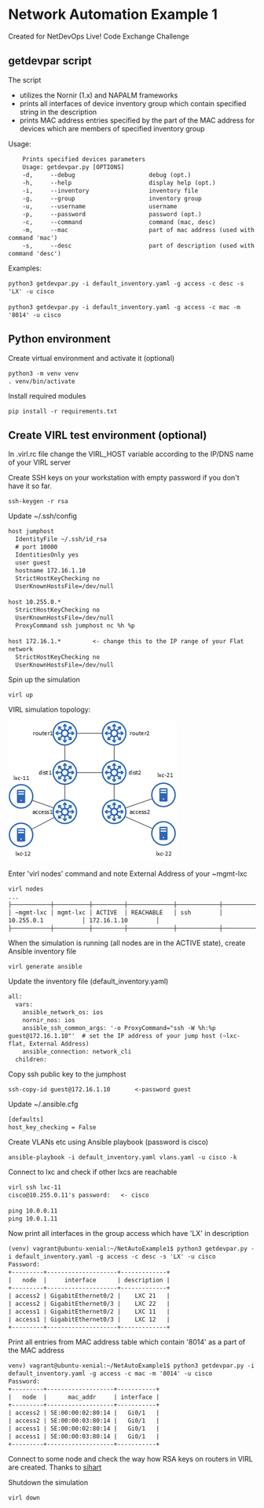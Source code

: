 
# Network Automation Example 1

Created for NetDevOps Live! Code Exchange Challenge

## getdevpar script

The script

- utilizes the Nornir (1.x) and NAPALM frameworks
- prints all interfaces of device inventory group which contain specified string in the description
- prints MAC address entries specified by the part of the MAC address for devices which are members of specified inventory group

Usage:

```text
    Prints specified devices parameters
    Usage: getdevpar.py [OPTIONS]
    -d,     --debug                     debug (opt.)
    -h,     --help                      display help (opt.)
    -i,     --inventory                 inventory file
    -g,     --group                     inventory group
    -u,     --username                  username
    -p,     --password                  password (opt.)
    -c,     --command                   command (mac, desc)
    -m,     --mac                       part of mac address (used with command 'mac')
    -s,     --desc                      part of description (used with command 'desc')
```

Examples:

```text
python3 getdevpar.py -i default_inventory.yaml -g access -c desc -s 'LX' -u cisco

python3 getdevpar.py -i default_inventory.yaml -g access -c mac -m '8014' -u cisco
```

## Python environment

Create virtual environment and activate it (optional)

```text
python3 -m venv venv
. venv/bin/activate
```

Install required modules

```text
pip install -r requirements.txt
```

## Create VIRL test environment (optional)

In .virl.rc file change the VIRL_HOST variable according to the IP/DNS name of your VIRL server

Create SSH keys on your workstation with empty password if you don't have it so far.

```text
ssh-keygen -r rsa
```

Update ~/.ssh/config

```text
host jumphost
  IdentityFile ~/.ssh/id_rsa
  # port 10000
  IdentitiesOnly yes
  user guest
  hostname 172.16.1.10
  StrictHostKeyChecking no
  UserKnownHostsFile=/dev/null

host 10.255.0.*
  StrictHostKeyChecking no
  UserKnownHostsFile=/dev/null
  ProxyCommand ssh jumphost nc %h %p

host 172.16.1.*         <- change this to the IP range of your Flat network
  StrictHostKeyChecking no
  UserKnownHostsFile=/dev/null
```

Spin up the simulation

```text
virl up
```

VIRL simulation topology:

![alt text](https://github.com/pehruby/NetAutoExample1/blob/master/sketch.png "Topology")

Enter 'virl nodes' command and note External Address of your ~mgmt-lxc

```text
virl nodes
...
├───────────┼──────────┼─────────┼─────────────┼────────────┼──────────────────────┼────────────────────┤
│ ~mgmt-lxc │ mgmt-lxc │ ACTIVE  │ REACHABLE   │ ssh        │ 10.255.0.1           │ 172.16.1.10        │
├───────────┼──────────┼─────────┼─────────────┼────────────┼──────────────────────┼────────────────────┤
```

When the simulation is running (all nodes are in the ACTIVE state), create Ansible inventory file

```text
virl generate ansible
```

Update the inventory file (default_inventory.yaml)

```text
all:
  vars:
    ansible_network_os: ios
    nornir_nos: ios
    ansible_ssh_common_args: '-o ProxyCommand="ssh -W %h:%p guest@172.16.1.10"'  # set the IP address of your jump host (~lxc-flat, External Address)
    ansible_connection: network_cli
  children:
```

Copy ssh public key to the jumphost

```text
ssh-copy-id guest@172.16.1.10       <-password guest
```

Update ~/.ansible.cfg

```text
[defaults]
host_key_checking = False
```

Create VLANs etc using Ansible playbook (password is cisco)

```text
ansible-playbook -i default_inventory.yaml vlans.yaml -u cisco -k
```

Connect to lxc and check if other lxcs are reachable

```text
virl ssh lxc-11
cisco@10.255.0.11's password:   <- cisco

ping 10.0.0.11
ping 10.0.1.11
```

Now print all interfaces in the group access which have 'LX' in description

```text
(venv) vagrant@ubuntu-xenial:~/NetAutoExample1$ python3 getdevpar.py -i default_inventory.yaml -g access -c desc -s 'LX' -u cisco
Password:
+---------+--------------------+-------------+
|   node  |     interface      | description |
+---------+--------------------+-------------+
| access2 | GigabitEthernet0/2 |    LXC 21   |
| access2 | GigabitEthernet0/3 |    LXC 22   |
| access1 | GigabitEthernet0/2 |    LXC 11   |
| access1 | GigabitEthernet0/3 |    LXC 12   |
+---------+--------------------+-------------+
```

Print all entries from MAC address table which contain '8014' as a part of the MAC address

```text
venv) vagrant@ubuntu-xenial:~/NetAutoExample1$ python3 getdevpar.py -i default_inventory.yaml -g access -c mac -m '8014' -u cisco
Password:
+---------+-------------------+-----------+
|   node  |      mac_addr     | interface |
+---------+-------------------+-----------+
| access2 | 5E:00:00:02:80:14 |   Gi0/1   |
| access2 | 5E:00:00:03:80:14 |   Gi0/1   |
| access1 | 5E:00:00:02:80:14 |   Gi0/1   |
| access1 | 5E:00:00:03:80:14 |   Gi0/1   |
+---------+-------------------+-----------+
```

Connect to some node and check the way how RSA keys on routers in VIRL are created.
Thanks to [sihart](https://community.cisco.com/t5/tools/generate-rsa-key-on-xr-in-virl-on-boot/td-p/3436035)

Shutdown the simulation

```text
virl down
```